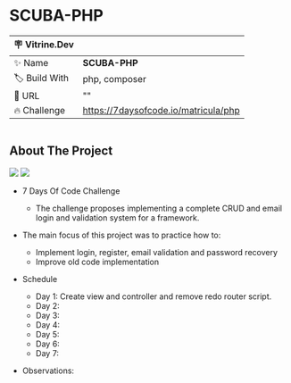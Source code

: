 # SCUBA-PHP

| :placard: Vitrine.Dev |     |
| -------------  | --- |
| :sparkles: Name        | **SCUBA-PHP**
| :label: Build With | php, composer
| :rocket: URL         | ""
| :fire: Challenge     | https://7daysofcode.io/matricula/php

![]()

## About The Project
<img src="http://img.shields.io/static/v1?label=Development&message=On%20Going&color=blue&style=for-the-badge"/>
<img src="http://img.shields.io/static/v1?label=CODE%20REVIEW&message=Not%20Started&color=red&style=for-the-badge"/>

* 7 Days Of Code Challenge
  * The challenge proposes implementing a complete CRUD and email login and validation system for a framework. 
  
* The main focus of this project was to practice how to:
  * Implement login, register, email validation and password recovery 
  * Improve old code implementation
  
- Schedule
  - Day 1: Create view and controller and remove redo router script.
  - Day 2: 
  - Day 3: 
  - Day 4: 
  - Day 5: 
  - Day 6: 
  - Day 7: 
  
- Observations: